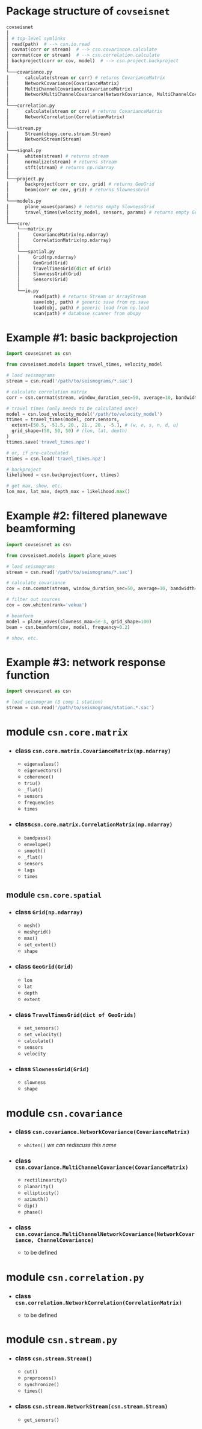# Package structure of `covseisnet`

```py
covseisnet
│
│ # top-level symlinks
│ read(path)  # --> csn.io.read
│ covmat(corr or stream)  # --> csn.covariance.calculate
│ corrmat(cov or stream)  # --> csn.correlation.calculate
│ backproject(corr or cov, model)  # --> csn.project.backproject
│
└───covariance.py
│      calculate(stream or corr) # returns CovarianceMatrix
│      NetworkCovariance(CovarianceMatrix)
│      MultiChannelCovariance(CovarianceMatrix)
│      NetworkMultiChannelCovariance(NetworkCovariance, MultiChannelCovariance)
│
└───correlation.py
│      calculate(stream or cov) # returns CovarianceMatrix
│      NetworkCorrelation(CorrelationMatrix)
│
└───stream.py
│      Stream(obspy.core.stream.Stream)
│      NetworkStream(Stream)
│
└───signal.py
│      whiten(stream) # returns stream
│      normalize(stream) # returns stream
│      stft(stream) # returns np.ndarray
│
└───project.py
│      backproject(corr or cov, grid) # returns GeoGrid
│      beam(corr or cov, grid) # returns SlownessGrid
│
└───models.py
│      plane_waves(params) # returns empty SlownessGrid
│      travel_times(velocity_model, sensors, params) # returns empty GeoGrid
│
└───core/
    └───matrix.py
    │     CovarianceMatrix(np.ndarray)
    │     CorrelationMatrix(np.ndarray)
    │
    └───spatial.py
    │     Grid(np.ndarray)
    │     GeoGrid(Grid)
    │     TravelTimesGrid(dict of Grid)
    │     SlownessGrid(Grid)
    │     Sensors(Grid)
    │
    └──io.py
          read(path) # returns Stream or ArrayStream
          save(obj, path) # generic save from np.save
          load(obj, path) # generic load from np.load
          scan(path) # database scanner from obspy
```



# Example #1: __basic backprojection__

```py
import covseisnet as csn

from covseisnet.models import travel_times, velocity_model

# load seismograms
stream = csn.read('/path/to/seismograms/*.sac')

# calculate correlation matrix
corr = csn.corrmat(stream, window_duration_sec=50, average=10, bandwidth=[2, 10])

# travel times (only needs to be calculated once)
model = csn.load_velocity_model('/path/to/velocity_model')
ttimes = travel_times(model, corr.sensors,
  extent=[50.5, -51.5, 20., 21., 20., -5.], # (w, e, s, n, d, u)
  grid_shape=(50, 50, 50) # (lon, lat, depth)
)
ttimes.save('travel_times.npz')

# or, if pre-calculated
ttimes = csn.load('travel_times.npz')

# backproject
likelihood = csn.backproject(corr, ttimes)

# get max, show, etc.
lon_max, lat_max, depth_max = likelihood.max()
```

# Example #2: __filtered planewave beamforming__

```py
import covseisnet as csn

from covseisnet.models import plane_waves

# load seismograms
stream = csn.read('/path/to/seismograms/*.sac')

# calculate covariance
cov = csn.covmat(stream, window_duration_sec=50, average=10, bandwidth=[2, 10])

# filter out sources
cov = cov.whiten(rank='vekua')

# beamform
model = plane_waves(slowness_max=5e-3, grid_shape=100)
beam = csn.beamform(cov, model, frequency=0.2)

# show, etc.
```

# Example #3: __network response function__

```py
import covseisnet as csn

# load seismogram (3 comp 1 station)
stream = csn.read('/path/to/seismograms/station.*.sac')
```

# module `csn.core.matrix`

- ### class `csn.core.matrix.CovarianceMatrix(np.ndarray)`
  - `eigenvalues()`
  - `eigenvectors()`
  - `coherence()`
  - `triu()`
  - `_flat()`
  - `sensors`
  - `frequencies`
  - `times`

- ### class`csn.core.matrix.CorrelationMatrix(np.ndarray)`
  - `bandpass()`
  - `envelope()`
  - `smooth()`
  - `_flat()`
  - `sensors`
  - `lags`
  - `times`


## module `csn.core.spatial`

- ### class `Grid(np.ndarray)`
  - `mesh()`
  - `meshgrid()`
  - `max()`
  - `set_extent()`
  - `shape`

- ### class `GeoGrid(Grid)`
  - `lon`
  - `lat`
  - `depth`
  - `extent`

- ### class `TravelTimesGrid(dict of GeoGrids)`
  - `set_sensors()`
  - `set_velocity()`
  - `calculate()`
  - `sensors`
  - `velocity`

- ### class `SlownessGrid(Grid)`
  - `slowness`
  - `shape`    


# module `csn.covariance`

- ### class `csn.covariance.NetworkCovariance(CovarianceMatrix)`
  - `whiten()`  _we can rediscuss this name_


- ### class `csn.covariance.MultiChannelCovariance(CovarianceMatrix)`
  - `rectilinearity()`
  - `planarity()`
  - `ellipticity()`
  - `azimuth()`
  - `dip()`
  - `phase()`

- ### class `csn.covariance.MultiChannelNetworkCovariance(NetworkCovariance, ChannelCovariance)`
  - to be defined



# module `csn.correlation.py`


- ### class `csn.correlation.NetworkCorrelation(CorrelationMatrix)`
  - to be defined



# module `csn.stream.py`


- ### class `csn.stream.Stream()`
  - `cut()`
  - `preprocess()`
  - `synchronize()`
  - `times()`

- ### class `csn.stream.NetworkStream(csn.stream.Stream)`
  - `get_sensors()`
